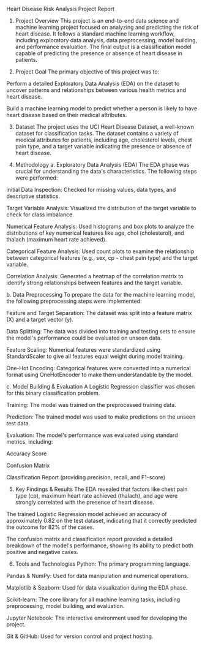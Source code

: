 Heart Disease Risk Analysis Project Report
1. Project Overview
This project is an end-to-end data science and machine learning project focused on analyzing and predicting the risk of heart disease. It follows a standard machine learning workflow, including exploratory data analysis, data preprocessing, model building, and performance evaluation. The final output is a classification model capable of predicting the presence or absence of heart disease in patients.

2. Project Goal
The primary objective of this project was to:

Perform a detailed Exploratory Data Analysis (EDA) on the dataset to uncover patterns and relationships between various health metrics and heart disease.

Build a machine learning model to predict whether a person is likely to have heart disease based on their medical attributes.

3. Dataset
The project uses the UCI Heart Disease Dataset, a well-known dataset for classification tasks. The dataset contains a variety of medical attributes for patients, including age, cholesterol levels, chest pain type, and a target variable indicating the presence or absence of heart disease.

4. Methodology
a. Exploratory Data Analysis (EDA)
The EDA phase was crucial for understanding the data's characteristics. The following steps were performed:

Initial Data Inspection: Checked for missing values, data types, and descriptive statistics.

Target Variable Analysis: Visualized the distribution of the target variable to check for class imbalance.

Numerical Feature Analysis: Used histograms and box plots to analyze the distributions of key numerical features like age, chol (cholesterol), and thalach (maximum heart rate achieved).

Categorical Feature Analysis: Used count plots to examine the relationship between categorical features (e.g., sex, cp - chest pain type) and the target variable.

Correlation Analysis: Generated a heatmap of the correlation matrix to identify strong relationships between features and the target variable.

b. Data Preprocessing
To prepare the data for the machine learning model, the following preprocessing steps were implemented:

Feature and Target Separation: The dataset was split into a feature matrix (X) and a target vector (y).

Data Splitting: The data was divided into training and testing sets to ensure the model's performance could be evaluated on unseen data.

Feature Scaling: Numerical features were standardized using StandardScaler to give all features equal weight during model training.

One-Hot Encoding: Categorical features were converted into a numerical format using OneHotEncoder to make them understandable by the model.

c. Model Building & Evaluation
A Logistic Regression classifier was chosen for this binary classification problem.

Training: The model was trained on the preprocessed training data.

Prediction: The trained model was used to make predictions on the unseen test data.

Evaluation: The model's performance was evaluated using standard metrics, including:

Accuracy Score

Confusion Matrix

Classification Report (providing precision, recall, and F1-score)

5. Key Findings & Results
The EDA revealed that factors like chest pain type (cp), maximum heart rate achieved (thalach), and age were strongly correlated with the presence of heart disease.

The trained Logistic Regression model achieved an accuracy of approximately 0.82 on the test dataset, indicating that it correctly predicted the outcome for 82% of the cases.

The confusion matrix and classification report provided a detailed breakdown of the model's performance, showing its ability to predict both positive and negative cases.

6. Tools and Technologies
Python: The primary programming language.

Pandas & NumPy: Used for data manipulation and numerical operations.

Matplotlib & Seaborn: Used for data visualization during the EDA phase.

Scikit-learn: The core library for all machine learning tasks, including preprocessing, model building, and evaluation.

Jupyter Notebook: The interactive environment used for developing the project.

Git & GitHub: Used for version control and project hosting.
